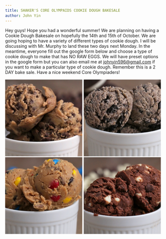 ```yaml
---
title: SHAKER'S CORE OLYMPAIDS COOKIE DOUGH BAKESALE
author: John Yin
---
```

Hey guys! Hope you had a wonderful summer! We are planning on having a Cookie Dough Bakesale on hopefully the 14th and 15th of October. We are going hoping to have a variety of different types of cookie dough. I will be discussing with Mr. Murphy to land these two days next Monday. In the meantime, everyone fill out the google form below and choose a type of cookie dough to make that has NO RAW EGGS. We will have preset options in the google form but you can also email me at johnyin596@gmail.com if you want to make a particular type of cookie dough. Remember this is a 2 DAY bake sale. Have a nice weekend Core Olympiaders!

![Cookie Dough](/assets/Pictures/fbthumb.jpg)

